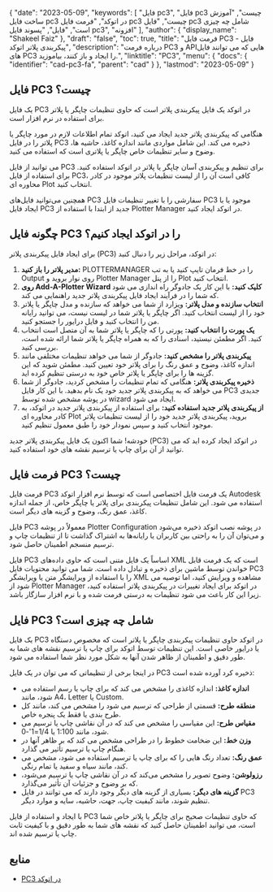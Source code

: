 {
  "date": "2023-05-09",
  "keywords": [
"فایل pc3",
"فایل pc3 چیست",
"آموزش ساخت فایل pc3 در اتوکد",
"فرمت فایل pc3 چیست",
"فایل pc3 شامل چه چیزی است",
"فایل",
"پسوند فایل pc3",
"افزونه"
],
  "author": {
    "display_name": "Shakeel Faiz"
},
  "draft": "false",
  "toc": true,
  "title": "فرمت فایل PC3 - فایل پیکربندی پلاتر اتوکد",
  "description": "درباره فرمت PC3 و APIهایی که می توانند فایل های PC3 را ایجاد و باز کنند، بیاموزید.",
  "linktitle": "PC3",
  "menu": {
    "docs": {
      "identifier": "cad-pc3-fa",
      "parent": "cad"
}
},
  "lastmod": "2023-05-09"
}

## فایل PC3 چیست؟

یک فایل PC3 در اتوکد یک فایل پیکربندی پلاتر است که حاوی تنظیمات چاپگر یا پلاتر برای استفاده در نرم افزار است.

هنگامی که پیکربندی پلاتر جدید ایجاد می کنید، اتوکد تمام اطلاعات لازم در مورد چاپگر یا پلاتر را در فایل PC3 ذخیره می کند. این شامل مواردی مانند اندازه کاغذ، حاشیه ها، وضوح و سایر تنظیمات خاص چاپگر یا پلاتری است که استفاده می کنید.

می توانید از فایل PC3 برای تنظیم و پیکربندی آسان چاپگر یا پلاتر در اتوکد استفاده کنید. برای استفاده از فایل PC3، کافی است آن را از لیست تنظیمات پلاتر موجود در کادر محاوره ای Plot انتخاب کنید.

همچنین می‌توانید فایل‌های PC3 سفارشی را با تغییر تنظیمات فایل PC3 موجود یا با ایجاد فایل PC3 جدید از ابتدا با استفاده از Plotter Manager در اتوکد ایجاد کنید.

## چگونه فایل PC3 را در اتوکد ایجاد کنیم؟

برای ایجاد فایل پیکربندی پلاتر (PC3) در اتوکد، مراحل زیر را دنبال کنید:

1. **مدیر پلاتر را باز کنید:** PLOTTERMANAGER را در خط فرمان تایپ کنید یا به تب Output روی نوار بروید و Plotter Manager را از پنل Plot انتخاب کنید.
2. **روی Add-A-Plotter Wizard کلیک کنید:** با این کار یک جادوگر راه اندازی می شود که شما را در فرآیند ایجاد فایل پیکربندی پلاتر جدید راهنمایی می کند.
3. **انتخاب سازنده و مدل پلاتر:** ویزارد از شما می خواهد که سازنده و مدل چاپگر یا پلاتر خود را از لیست انتخاب کنید. اگر چاپگر یا پلاتر شما در لیست نیست، می توانید رایانه من را انتخاب کنید و فایل درایور را جستجو کنید.
4. **یک پورت را انتخاب کنید:** پورتی را که چاپگر یا پلاتر شما به آن متصل است انتخاب کنید. اگر مطمئن نیستید، اسنادی را که به همراه چاپگر یا پلاتر شما ارائه شده است، بررسی کنید.
5. **پیکربندی پلاتر را مشخص کنید:** جادوگر از شما می خواهد تنظیمات مختلفی مانند اندازه کاغذ، وضوح و عمق رنگ را برای پلاتر خود تعیین کنید. مطمئن شوید که این گزینه ها را برای چاپگر یا پلاتر خاص خود به درستی تنظیم کرده اید.
6. **ذخیره پیکربندی پلاتر:** هنگامی که تمام تنظیمات را مشخص کردید، جادوگر از شما می خواهد که به پیکربندی پلاتر جدید خود یک نام بدهید. با این کار فایل PC3 جدیدی در پوشه مشخص شده توسط wizard ایجاد می شود.
7. **از پیکربندی پلاتر جدید استفاده کنید:** برای استفاده از پیکربندی پلاتر جدید در اتوکد، به کادر محاوره ای Plot بروید، پیکربندی پلاتر جدید خود را از لیست تنظیمات پلاتر موجود انتخاب کنید و سپس نمودار خود را طبق معمول تنظیم کنید.

خودشه! شما اکنون یک فایل پیکربندی پلاتر جدید (PC3) در اتوکد ایجاد کرده اید که می توانید از آن برای چاپ یا ترسیم نقشه های خود استفاده کنید.

## فرمت فایل PC3 چیست؟

فرمت فایل PC3 یک فرمت فایل اختصاصی است که توسط نرم افزار اتوکد Autodesk استفاده می شود. این شامل تنظیمات پیکربندی برای پلاتر یا چاپگر خاص، از جمله اندازه کاغذ، عمق رنگ، وضوح و گزینه های دیگر است.

فایل PC3 معمولاً در پوشه Plotter Configuration در پوشه نصب اتوکد ذخیره می‌شود و می‌توان آن را به راحتی بین کاربران یا رایانه‌ها به اشتراک گذاشت تا از تنظیمات چاپ و ترسیم منسجم اطمینان حاصل شود.

فایل PC3 اساساً یک فایل متنی است که حاوی داده‌های XML است که یک فرمت قابل خواندن توسط ماشین برای ذخیره و تبادل داده است. شما می توانید محتویات فایل PC3 را با استفاده از ویرایشگر متن یا ویرایشگر XML مشاهده و ویرایش کنید، اما توصیه می شود از Plotter Manager در اتوکد برای ایجاد تغییرات در پیکربندی پلاتر استفاده کنید، زیرا این کار باعث می شود تنظیمات به درستی فرمت شده و با نرم افزار سازگار باشد.

## فایل PC3 شامل چه چیزی است؟

یک فایل PC3 در اتوکد حاوی تنظیمات پیکربندی چاپگر یا پلاتر است که مخصوص دستگاه یا درایور خاصی است. این تنظیمات توسط اتوکد برای چاپ یا ترسیم نقشه های شما به طور دقیق و اطمینان از ظاهر شدن آنها به شکل مورد نظر شما استفاده می شود.

در اینجا برخی از تنظیماتی که می توان در یک فایل PC3 ذخیره کرد آورده شده است:

- **اندازه کاغذ:** اندازه کاغذی را مشخص می کند که برای چاپ یا رسم استفاده می شود، مانند A4، Letter یا Custom.
- **منطقه طرح:** قسمتی از طراحی که ترسیم می شود را مشخص می کند، مانند کل طرح بندی یا فقط یک پنجره خاص.
- **مقیاس طرح:** این مقیاسی را مشخص می کند که در آن نقاشی چاپ یا ترسیم می شود، مانند 1:100 یا 1/4=1'-0.
- **وزن خط:** این ضخامت خطوط را در طراحی مشخص می کند که بر ظاهر آنها در هنگام چاپ یا ترسیم تأثیر می گذارد.
- **عمق رنگ:** تعداد رنگ هایی را که برای چاپ یا ترسیم استفاده می شود، مشخص می کند، مانند سیاه و سفید یا تمام رنگی.
- **رزولوشن:** وضوح تصویر را مشخص می‌کند که در آن نقاشی چاپ یا ترسیم می‌شود، که بر وضوح و جزئیات آن تأثیر می‌گذارد.
- **گزینه های دیگر:** بسیاری از گزینه های دیگر وجود دارند که می توانند در فایل PC3 تنظیم شوند، مانند کیفیت چاپ، جهت، حاشیه، سایه و موارد دیگر.

با ایجاد و استفاده از فایل PC3 که حاوی تنظیمات صحیح برای چاپگر یا پلاتر خاص شما است، می توانید اطمینان حاصل کنید که نقشه های شما به طور دقیق و با کیفیت ثابت چاپ یا ترسیم شده اند.

## منابع
* [PC3 در اتوکد](https://www.autodesk.com/support/technical/article/caas/sfdcarticles/sfdcarticles/Creating-plotter-configuration-files-PC3.html)


